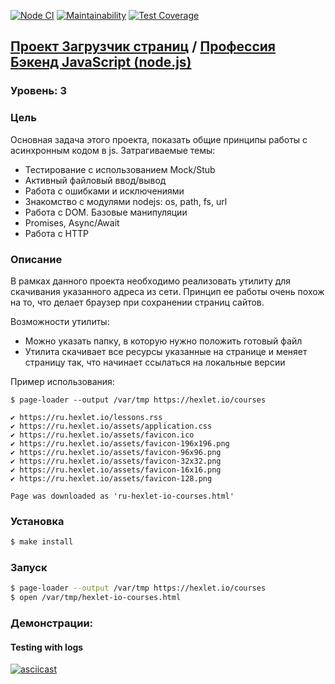 [![Node CI](https://github.com/MrFSP/backend-project-lvl3/workflows/Node%20CI/badge.svg)](https://github.com/MrFSP/backend-project-lvl3/actions)
[![Maintainability](https://api.codeclimate.com/v1/badges/de2c9df57d2f76475b9d/maintainability)](https://codeclimate.com/github/MrFSP/backend-project-lvl3/maintainability)
[![Test Coverage](https://api.codeclimate.com/v1/badges/de2c9df57d2f76475b9d/test_coverage)](https://codeclimate.com/github/MrFSP/backend-project-lvl3/test_coverage)

## [Проект Загрузчик страниц](https://ru.hexlet.io/professions/backend/projects/4) / [Профессия Бэкенд JavaScript (node.js)](https://ru.hexlet.io/professions/backend)

### Уровень: 3

### Цель
Основная задача этого проекта, показать общие принципы работы 
с асинхронным кодом в js. Затрагиваемые темы:

* Тестирование с использованием Mock/Stub
* Активный файловый ввод/вывод
* Работа с ошибками и исключениями
* Знакомство с модулями nodejs: os, path, fs, url
* Работа с DOM. Базовые манипуляции
* Promises, Async/Await
* Работа с HTTP

### Описание

В рамках данного проекта необходимо реализовать утилиту для скачивания 
указанного адреса из сети. Принцип ее работы очень похож на то, что делает 
браузер при сохранении страниц сайтов.

Возможности утилиты:

* Можно указать папку, в которую нужно положить готовый файл
* Утилита скачивает все ресурсы указанные на странице и меняет страницу так, 
что начинает ссылаться на локальные версии

Пример использования:

```
$ page-loader --output /var/tmp https://hexlet.io/courses

✔ https://ru.hexlet.io/lessons.rss
✔ https://ru.hexlet.io/assets/application.css
✔ https://ru.hexlet.io/assets/favicon.ico
✔ https://ru.hexlet.io/assets/favicon-196x196.png
✔ https://ru.hexlet.io/assets/favicon-96x96.png
✔ https://ru.hexlet.io/assets/favicon-32x32.png
✔ https://ru.hexlet.io/assets/favicon-16x16.png
✔ https://ru.hexlet.io/assets/favicon-128.png

Page was downloaded as 'ru-hexlet-io-courses.html'
```

### Установка

```sh
$ make install
```

### Запуск

```sh
$ page-loader --output /var/tmp https://hexlet.io/courses
$ open /var/tmp/hexlet-io-courses.html
``` 

### Демонстрации:

#### Testing with logs

[![asciicast](https://asciinema.org/a/312987.svg)](https://asciinema.org/a/312987)
